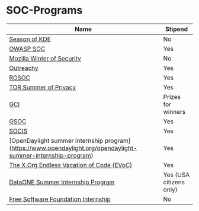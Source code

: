 # SOC-Programs


| Name                                    | Stipend |
|-----------------------------------------|-------------|
| [Season of KDE](https://season.kde.org) | No      |
| [OWASP SOC](https://www.owasp.org/index.php/Summer_Code_Sprint2015) | Yes |
| [Mozilla Winter of Security](https://wiki.mozilla.org/Security/Automation/Winter_Of_Security_2015) | No |
| [Outreachy](https://www.gnome.org/outreachy/) | Yes |
| [RGSOC](http://railsgirlssummerofcode.org/) | Yes |
| [TOR Summer of Privacy](https://trac.torproject.org/projects/tor/wiki/org/TorSoP) | Yes |
| [GCI](https://www.google-melange.com/gci/homepage/google/gci2014) | Prizes for winners |
| [GSOC](https://developers.google.com/open-source/gsoc/) | Yes |
| [SOCIS](http://sophia.estec.esa.int/socis/) | Yes |
| [OpenDaylight summer internship program] (https://www.opendaylight.org/opendaylight-summer-internship-program) | Yes |
| [The X.Org Endless Vacation of Code (EVoC)](http://www.x.org/wiki/XorgEVoC/)| Yes |
| [DataONE Summer Internship Program](https://www.dataone.org/internships) | Yes (USA citizens only)|
| [Free Software Foundation Internship](http://www.fsf.org/volunteer/internships) | No|

